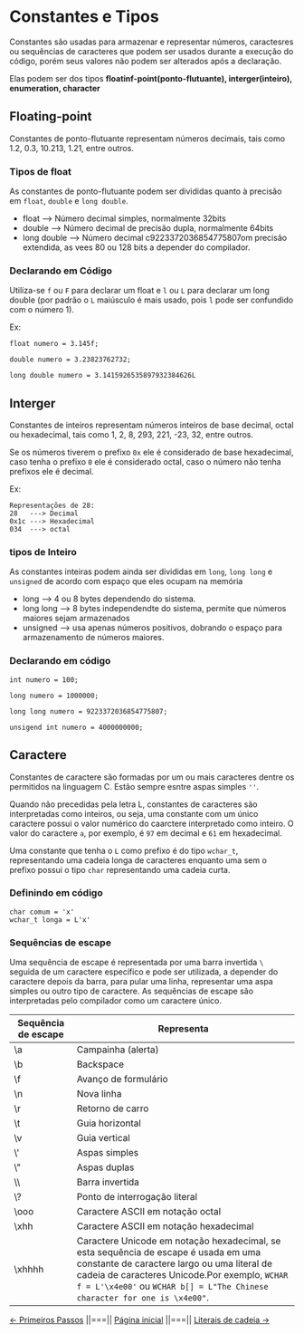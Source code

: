 # Constantes e Tipos
Constantes são usadas para armazenar e representar números, caractesres ou sequências de caracteres que podem ser usados durante a execução do código, porém seus valores não podem ser alterados após a declaração.

Elas podem ser dos tipos **floatinf-point(ponto-flutuante), interger(inteiro), enumeration, character**

## Floating-point
Constantes de ponto-flutuante representam números decimais, tais como 1.2, 0.3, 10.213, 1.21, entre outros.

### Tipos de float
As constantes de ponto-flutuante podem ser divididas quanto à precisão em `float`, `double` e `long double`.

* float --> Número decimal simples, normalmente 32bits
* double --> Número decimal de precisão dupla, normalmente 64bits
* long double --> Número decimal c9223372036854775807om precisão extendida, as vees 80 ou 128 bits a depender do compilador.

### Declarando em Código
Utiliza-se `f` ou `F` para declarar um float e `l` ou `L` para declarar um long double (por padrão o `L` maiúsculo é mais usado, pois `l` pode ser confundido com o número 1).

Ex:

    float numero = 3.145f;

    double numero = 3.23823762732;

    long double numero = 3.1415926535897932384626L

## Interger
Constantes de inteiros representam números inteiros de base decimal, octal ou hexadecimal, tais como 1, 2, 8, 293, 221, -23, 32, entre outros.

Se os números tiverem o prefixo `0x` ele é considerado de base hexadecimal, caso tenha o prefixo `0` ele é considerado octal, caso o número não tenha prefixos ele é decimal.

Ex:

    Representações de 28:
    28   ---> Decimal
    0x1c ---> Hexadecimal
    034  ---> octal

### tipos de Inteiro
As constantes inteiras podem ainda ser divididas em `long`, `long long` e `unsigned` de acordo com espaço que eles ocupam na memória

* long --> 4 ou 8 bytes dependendo do sistema.
* long long --> 8 bytes independendte do sistema, permite que números maiores sejam armazenados
* unsigned --> usa apenas números positivos, dobrando o espaço para armazenamento de números maiores.

### Declarando em código
    int numero = 100;

    long numero = 1000000;

    long long numero = 9223372036854775807;

    unsigend int numero = 4000000000;


## Caractere
Constantes de caractere são formadas por um ou mais caracteres dentre os permitidos na linguagem C. Estão sempre esntre aspas simples `''`.

Quando não precedidas pela letra L, constantes de caracteres são interpretadas como inteiros, ou seja, uma constante com um único caractere possui o valor numérico do caarctere interpretado como inteiro. O valor do caractere `a`, por exemplo, é `97` em decimal e `61` em hexadecimal.

Uma constante que tenha o `L` como prefixo é do tipo `wchar_t`, representando uma cadeia longa de caracteres enquanto uma sem o prefixo possui o tipo `char` representando uma cadeia curta.


### Definindo em código
    char comum = 'x'
    wchar_t longa = L'x'


### Sequências de escape
Uma sequência de escape é representada por uma barra invertida `\` seguida de um caractere específico e pode ser utilizada, a depender do caractere depois da barra, para pular uma linha, representar uma aspa simples ou outro tipo de caractere. As sequências de escape são interpretadas pelo compilador como um caractere único.



| Sequência de escape | Representa |
|---------------------|------------|
| \a | 	Campainha (alerta)
| \b | 	Backspace
| \f | 	Avanço de formulário
| \n | 	Nova linha
| \r | 	Retorno de carro
| \t | 	Guia horizontal
| \v | 	Guia vertical
| \\' | 	Aspas simples
| \\" | 	Aspas duplas
| \\\ | 	Barra invertida
| \\? | 	Ponto de interrogação literal
| \ooo |	Caractere ASCII em notação octal
| \xhh | 	Caractere ASCII em notação hexadecimal
| \xhhhh |	Caractere Unicode em notação hexadecimal, se esta sequência de escape é usada em uma constante de caractere largo ou uma literal de cadeia de caracteres Unicode.Por exemplo, `WCHAR f = L'\x4e00'` ou `WCHAR b[] = L"The Chinese character for one is \x4e00"`.






[<- Primeiros Passos](./001-firststeps.md) ||===|| [Página inicial](../readme.md) ||===|| [Literais de cadeia ->](./003-literaisDeCadeia.md)